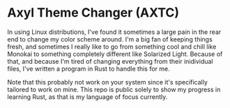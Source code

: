 # Axyl Theme Changer (AXTC)
In using Linux distributions, I've found it sometimes a large pain in the rear end to change my color scheme around. I'm a big fan of keeping things fresh, and sometimes I really like to go from something cool and chill like Monokai to something completely different like Solarized Light. Because of that, and because I'm tired of changing everything from their inidividual files, I've written a program in Rust to handle this for me.

Note that this probably not work on your system since it's specifically tailored to work on mine. This repo is public solely to show my progress in learning Rust, as that is my language of focus currently.
